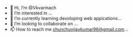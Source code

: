 - 👋 Hi, I’m @Vkvarmach
- 👀 I’m interested in ...
- 🌱 I’m currently learning devoloping web appications...
- 💞️ I’m looking to collaborate on ...
- 📫 How to reach me chunchuvijaykumar96@gmail.com...

<!---
Vkvarmach/Vkvarmach is a ✨ special ✨ repository because its `README.md` (this file) appears on your GitHub profile.
You can click the Preview link to take a look at your changes.
--->
